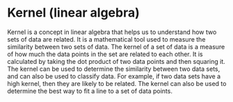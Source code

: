 # Kernel (linear algebra)

Kernel is a concept in linear algebra that helps us to understand how two sets of data are related. It is a mathematical tool used to measure the similarity between two sets of data. The kernel of a set of data is a measure of how much the data points in the set are related to each other. It is calculated by taking the dot product of two data points and then squaring it. The kernel can be used to determine the similarity between two data sets, and can also be used to classify data. For example, if two data sets have a high kernel, then they are likely to be related. The kernel can also be used to determine the best way to fit a line to a set of data points.
